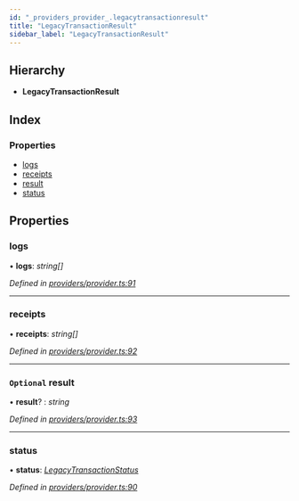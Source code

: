 ```yaml
---
id: "_providers_provider_.legacytransactionresult"
title: "LegacyTransactionResult"
sidebar_label: "LegacyTransactionResult"
---
```


## Hierarchy

* **LegacyTransactionResult**

## Index

### Properties

* [logs](_providers_provider_.legacytransactionresult.md#logs)
* [receipts](_providers_provider_.legacytransactionresult.md#receipts)
* [result](_providers_provider_.legacytransactionresult.md#optional-result)
* [status](_providers_provider_.legacytransactionresult.md#status)

## Properties

###  logs

• **logs**: *string[]*

*Defined in [providers/provider.ts:91](https://github.com/nearprotocol/nearlib/blob/a23e44a/src.ts/providers/provider.ts#L91)*

___

###  receipts

• **receipts**: *string[]*

*Defined in [providers/provider.ts:92](https://github.com/nearprotocol/nearlib/blob/a23e44a/src.ts/providers/provider.ts#L92)*

___

### `Optional` result

• **result**? : *string*

*Defined in [providers/provider.ts:93](https://github.com/nearprotocol/nearlib/blob/a23e44a/src.ts/providers/provider.ts#L93)*

___

###  status

• **status**: *[LegacyTransactionStatus](../enums/_providers_provider_.legacytransactionstatus.md)*

*Defined in [providers/provider.ts:90](https://github.com/nearprotocol/nearlib/blob/a23e44a/src.ts/providers/provider.ts#L90)*
